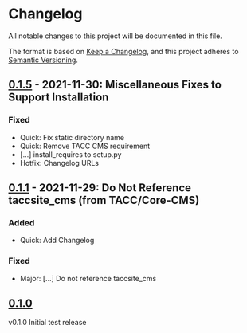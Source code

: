 # Changelog

All notable changes to this project will be documented in this file.

The format is based on [Keep a Changelog](https://keepachangelog.com/en/1.0.0/),
and this project adheres to [Semantic Versioning](https://semver.org/spec/v2.0.0.html).

## [0.1.5] - 2021-11-30: Miscellaneous Fixes to Support Installation

### Fixed

- Quick: Fix static directory name
- Quick: Remove TACC CMS requirement
- [...] install_requires to setup.py
- Hotfix: Changelog URLs

## [0.1.1] - 2021-11-29: Do Not Reference taccsite_cms (from TACC/Core-CMS)

### Added

- Quick: Add Changelog

### Fixed

- Major: [...] Do not reference taccsite_cms

## [0.1.0]

v0.1.0 Initial test release

[unreleased]: https://github.com/tacc-wbomar/Core-CMS-Plugin-System-Monitor/compare/v0.1.5...HEAD
[0.1.5]: https://github.com/tacc-wbomar/Core-CMS-Plugin-System-Monitor/releases/tag/v0.1.5
[0.1.1]: https://github.com/tacc-wbomar/Core-CMS-Plugin-System-Monitor/releases/tag/v0.1.1
[0.1.0]: https://github.com/tacc-wbomar/Core-CMS-Plugin-System-Monitor/releases/tag/v0.1.0

